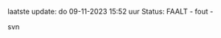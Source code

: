 laatste update: 
do 09-11-2023 15:52   uur 
Status: FAALT - fout - 
<div class="service R">svn</div>